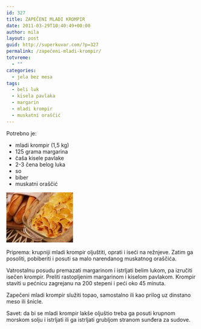 ```yaml
---
id: 327
title: ZAPEČENI MLADI KROMPIR
date: 2011-03-29T10:40:49+00:00
author: mila
layout: post
guid: http://superkuvar.com/?p=327
permalink: /zapečeni-mladi-krompir/
totvreme:
  - ""
categories:
  - jela bez mesa
tags:
  - beli luk
  - kisela pavlaka
  - margarin
  - mladi krompir
  - muskatni oraščić
---
```

Potrebno je:

  * mladi krompir (1,5 kg)
  * 125 grama margarina
  * čaša kisele pavlake
  * 2-3 čena belog luka
  * so
  * biber
  * muskatni oraščić

<img class="alignnone size-full wp-image-705" title="zapecenikrompirmladi" src="/wp-content/uploads/2011/03/zapecenikrompirmladi.jpg" alt="" width="176" height="132" /> 

Priprema: krupniji mladi krompir oljuštiti, oprati i iseći na režnjeve. Zatim ga posoliti, pobiberiti i posuti sa malo narendanog muskatnog oraščića.

Vatrostalnu posudu premazati margarinom i istrljati belim lukom, pa izručiti isečen krompir. Preliti rastopljenim margarinom i kiselom pavlakom. Krompir staviti u pećnicu zagrejanu na 200 stepeni i peći oko 45 minuta.

Zapečeni mladi krompir služiti topao, samostalno ili kao prilog uz dinstano meso ili šnicle.

Savet: da bi se mladi krompir lakše oljuštio treba ga posuti krupnom morskom solju i istrljati ili ga istrljati grubljom stranom sunđera za sudove.